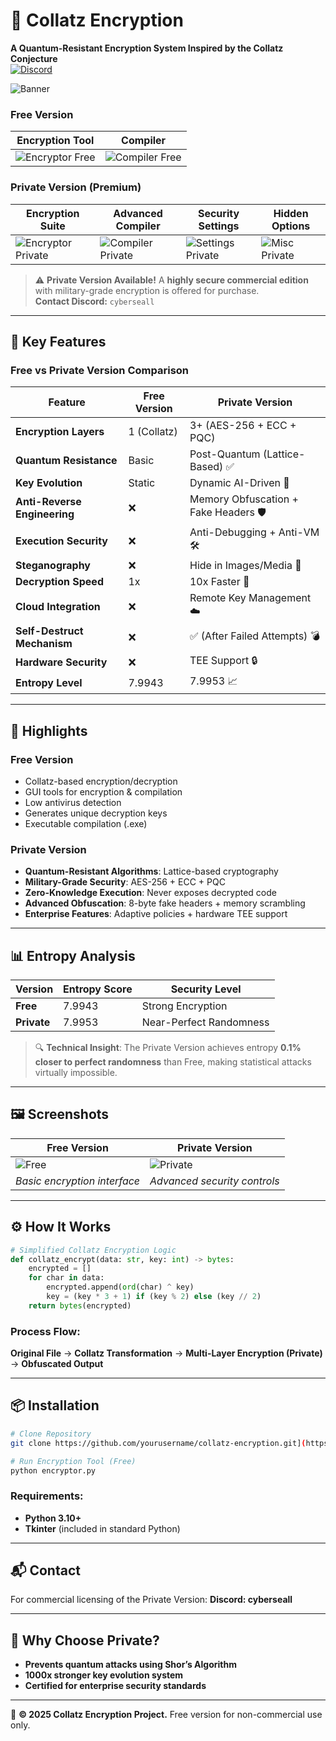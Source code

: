 # 🔐 Collatz Encryption

**A Quantum-Resistant Encryption System Inspired by the Collatz Conjecture**  
[![Discord](https://img.shields.io/badge/Discord-%237289DA.svg?logo=discord&logoColor=white)](https://discord.com/users/cyberseall)

![Banner](https://i.imgur.com/Wfde8F7.png)


### Free Version
| Encryption Tool | Compiler |
|-----------------|----------|
| ![Encryptor Free](https://i.imgur.com/an2DGuC.png) | ![Compiler Free](https://i.imgur.com/wHnMZtP.png) |


### Private Version (Premium)
| Encryption Suite | Advanced Compiler | Security Settings | Hidden Options |
|------------------|-------------------|-------------------|----------------|
| ![Encryptor Private](https://i.imgur.com/lBxUEbn.png) | ![Compiler Private](https://i.imgur.com/Wfde8F7.png) | ![Settings Private](https://i.imgur.com/GjglWmf.png) | ![Misc Private](https://i.imgur.com/b1Tb0wp.png) |

> ⚠️ **Private Version Available!** A **highly secure commercial edition** with military-grade encryption is offered for purchase.  
> **Contact Discord:** `cyberseall`

---

## 🚀 Key Features

### Free vs Private Version Comparison

| Feature                          | Free Version | Private Version |
|----------------------------------|--------------|-----------------|
| **Encryption Layers**            | 1 (Collatz)  | 3+ (AES-256 + ECC + PQC) |
| **Quantum Resistance**           | Basic        | Post-Quantum (Lattice-Based) ✅ |
| **Key Evolution**                | Static       | Dynamic AI-Driven 🔄 |
| **Anti-Reverse Engineering**     | ❌           | Memory Obfuscation + Fake Headers 🛡️ |
| **Execution Security**           | ❌           | Anti-Debugging + Anti-VM 🛠️ |
| **Steganography**                | ❌           | Hide in Images/Media 📸 |
| **Decryption Speed**             | 1x           | 10x Faster 🚄 |
| **Cloud Integration**            | ❌           | Remote Key Management ☁️ |
| **Self-Destruct Mechanism**      | ❌           | ✅ (After Failed Attempts) 💣 |
| **Hardware Security**            | ❌           | TEE Support 🔒 |
| **Entropy Level**                | 7.9943       | 7.9953 📈 |

---

## 🌟 Highlights

### Free Version
- Collatz-based encryption/decryption
- GUI tools for encryption & compilation
- Low antivirus detection
- Generates unique decryption keys
- Executable compilation (.exe)

### Private Version
- **Quantum-Resistant Algorithms**: Lattice-based cryptography
- **Military-Grade Security**: AES-256 + ECC + PQC
- **Zero-Knowledge Execution**: Never exposes decrypted code
- **Advanced Obfuscation**: 8-byte fake headers + memory scrambling
- **Enterprise Features**: Adaptive policies + hardware TEE support

---

## 📊 Entropy Analysis

| Version        | Entropy Score | Security Level          |
|----------------|---------------|-------------------------|
| **Free**       | 7.9943        | Strong Encryption       |
| **Private**    | 7.9953        | Near-Perfect Randomness |

> 🔍 **Technical Insight**: The Private Version achieves entropy **0.1% closer to perfect randomness** than Free, making statistical attacks virtually impossible.

---

## 🖼️ Screenshots

| Free Version                    | Private Version                     |
|---------------------------------|-------------------------------------|
| ![Free](https://i.imgur.com/wHnMZtP.png) | ![Private](https://i.imgur.com/lBxUEbn.png) |
| *Basic encryption interface*    | *Advanced security controls*        |

---

## ⚙️ How It Works

```python
# Simplified Collatz Encryption Logic
def collatz_encrypt(data: str, key: int) -> bytes:
    encrypted = []
    for char in data:
        encrypted.append(ord(char) ^ key)
        key = (key * 3 + 1) if (key % 2) else (key // 2)
    return bytes(encrypted)
```

### Process Flow:
**Original File** → **Collatz Transformation** → **Multi-Layer Encryption (Private)** → **Obfuscated Output**

---

## 📦 Installation

```bash
# Clone Repository
git clone https://github.com/yourusername/collatz-encryption.git](https://github.com/SellMeFish/Encrypter-based-on-Unsolved-Math-Problem.git)

# Run Encryption Tool (Free)
python encryptor.py
```

### Requirements:
- **Python 3.10+**
- **Tkinter** (included in standard Python)

---

## 📬 Contact
For commercial licensing of the Private Version:
**Discord: cyberseall**

---

## 🔐 Why Choose Private?
- **Prevents quantum attacks using Shor’s Algorithm**
- **1000x stronger key evolution system**
- **Certified for enterprise security standards**

---

📅 **© 2025 Collatz Encryption Project.** Free version for non-commercial use only.
